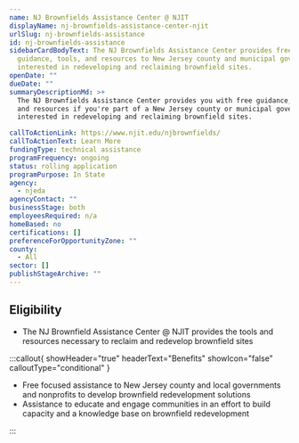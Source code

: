 ```yaml
---
name: NJ Brownfields Assistance Center @ NJIT
displayName: nj-brownfields-assistance-center-njit
urlSlug: nj-brownfields-assistance
id: nj-brownfields-assistance
sidebarCardBodyText: The NJ Brownfields Assistance Center provides free
  guidance, tools, and resources to New Jersey county and municipal governments
  interested in redeveloping and reclaiming brownfield sites.
openDate: ""
dueDate: ""
summaryDescriptionMd: >+
  The NJ Brownfields Assistance Center provides you with free guidance, tools,
  and resources if you're part of a New Jersey county or municipal government
  interested in redeveloping and reclaiming brownfield sites.

callToActionLink: https://www.njit.edu/njbrownfields/
callToActionText: Learn More
fundingType: technical assistance
programFrequency: ongoing
status: rolling application
programPurpose: In State
agency:
  - njeda
agencyContact: ""
businessStage: both
employeesRequired: n/a
homeBased: no
certifications: []
preferenceForOpportunityZone: ""
county:
  - All
sector: []
publishStageArchive: ""
---
```


## Eligibility

- The NJ Brownfield Assistance Center @ NJIT provides the tools and resources necessary to reclaim and redevelop brownfield sites

:::callout{ showHeader="true" headerText="Benefits" showIcon="false" calloutType="conditional" }

- Free focused assistance to New Jersey county and local governments and nonprofits to develop brownfield redevelopment solutions
- Assistance to educate and engage communities in an effort to build capacity and a knowledge base on brownfield redevelopment

:::
